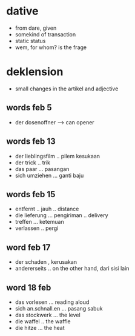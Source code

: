 # dative
- from dare, given
- somekind of transaction
- static status
- wem, for whom? is the frage


# deklension
- small changes in the artikel and adjective

## words feb 5
- der dosenoffner --> can opener

## words feb 13
- der lieblingsfilm .. pilem kesukaan
-  der trick .. trik
- das paar ... pasangan
- sich umziehen ... ganti baju

## words feb 15
- entfernt .. jauh .. distance
- die lieferung  ... pengiriman .. delivery
- treffen ... ketemuan
- verlassen .. pergi

## word feb 17
- der schaden , kerusakan
- andererseits .. on the other hand, dari sisi lain

## word 18 feb
- das vorlesen ... reading aloud
- sich an.schnall.en ... pasang sabuk
- das stockwerk ... the level
- die waffel .. the waffle
- die hitze ... the heat


